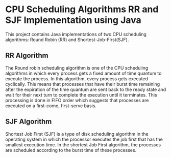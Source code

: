 # CPU Scheduling Algorithms RR and SJF Implementation using Java

This project contains Java implementations of two CPU scheduling algorithms: Round Robin (RR) and Shortest-Job-First(SJF).

## RR Algorithm
The Round robin scheduling algorithm is one of the CPU scheduling algorithms in which every process gets a fixed amount of time quantum to execute the process.
In this algorithm, every process gets executed cyclically. This means that processes that have their burst time remaining after the expiration of the time quantum are sent back to the ready state and wait for their next turn to complete the execution until it terminates. This processing is done in FIFO order which suggests that processes are executed on a first-come, first-serve basis.



## SJF Algorithm
Shortest Job First (SJF) is a type of disk scheduling algorithm in the operating system in which the processor executes the job first that has the smallest execution time. In the shortest Job First algorithm, the processes are scheduled according to the burst time of these processes.




